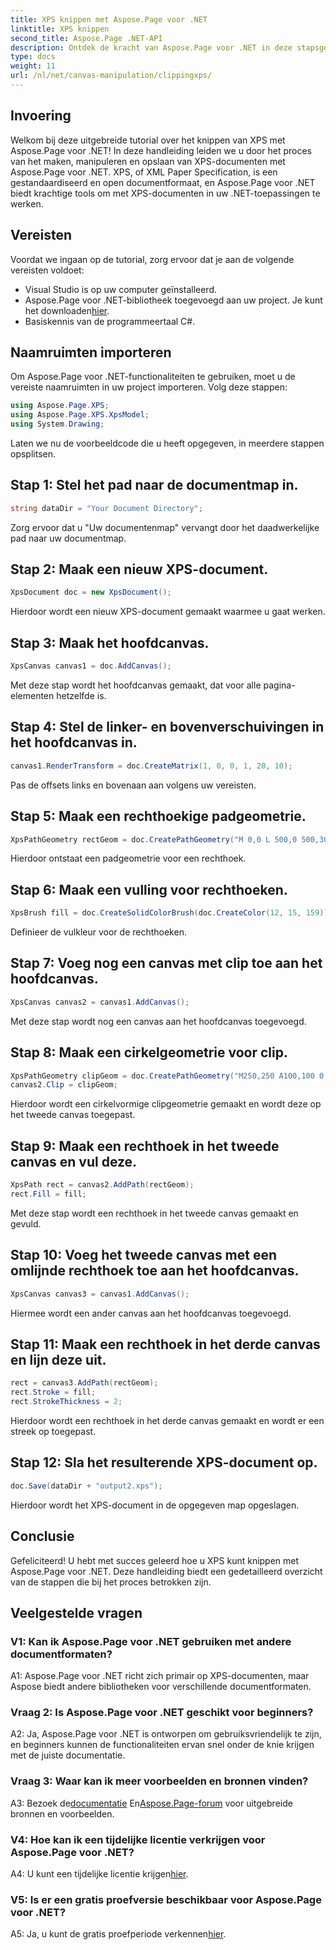 ```yaml
---
title: XPS knippen met Aspose.Page voor .NET
linktitle: XPS knippen
second_title: Aspose.Page .NET-API
description: Ontdek de kracht van Aspose.Page voor .NET in deze stapsgewijze handleiding voor het knippen van XPS-documenten. Creëer, manipuleer en bewaar XPS-bestanden moeiteloos.
type: docs
weight: 11
url: /nl/net/canvas-manipulation/clippingxps/
---
```

## Invoering

Welkom bij deze uitgebreide tutorial over het knippen van XPS met Aspose.Page voor .NET! In deze handleiding leiden we u door het proces van het maken, manipuleren en opslaan van XPS-documenten met Aspose.Page voor .NET. XPS, of XML Paper Specification, is een gestandaardiseerd en open documentformaat, en Aspose.Page voor .NET biedt krachtige tools om met XPS-documenten in uw .NET-toepassingen te werken.

## Vereisten

Voordat we ingaan op de tutorial, zorg ervoor dat je aan de volgende vereisten voldoet:

- Visual Studio is op uw computer geïnstalleerd.
-  Aspose.Page voor .NET-bibliotheek toegevoegd aan uw project. Je kunt het downloaden[hier](https://releases.aspose.com/page/net/).
- Basiskennis van de programmeertaal C#.

## Naamruimten importeren

Om Aspose.Page voor .NET-functionaliteiten te gebruiken, moet u de vereiste naamruimten in uw project importeren. Volg deze stappen:

```csharp
using Aspose.Page.XPS;
using Aspose.Page.XPS.XpsModel;
using System.Drawing;
```

Laten we nu de voorbeeldcode die u heeft opgegeven, in meerdere stappen opsplitsen.

## Stap 1: Stel het pad naar de documentmap in.

```csharp
string dataDir = "Your Document Directory";
```

Zorg ervoor dat u "Uw documentenmap" vervangt door het daadwerkelijke pad naar uw documentmap.

## Stap 2: Maak een nieuw XPS-document.

```csharp
XpsDocument doc = new XpsDocument();
```

Hierdoor wordt een nieuw XPS-document gemaakt waarmee u gaat werken.

## Stap 3: Maak het hoofdcanvas.

```csharp
XpsCanvas canvas1 = doc.AddCanvas();
```

Met deze stap wordt het hoofdcanvas gemaakt, dat voor alle pagina-elementen hetzelfde is.

## Stap 4: Stel de linker- en bovenverschuivingen in het hoofdcanvas in.

```csharp
canvas1.RenderTransform = doc.CreateMatrix(1, 0, 0, 1, 20, 10);
```

Pas de offsets links en bovenaan aan volgens uw vereisten.

## Stap 5: Maak een rechthoekige padgeometrie.

```csharp
XpsPathGeometry rectGeom = doc.CreatePathGeometry("M 0,0 L 500,0 500,300 0,300 Z");
```

Hierdoor ontstaat een padgeometrie voor een rechthoek.

## Stap 6: Maak een vulling voor rechthoeken.

```csharp
XpsBrush fill = doc.CreateSolidColorBrush(doc.CreateColor(12, 15, 159));
```

Definieer de vulkleur voor de rechthoeken.

## Stap 7: Voeg nog een canvas met clip toe aan het hoofdcanvas.

```csharp
XpsCanvas canvas2 = canvas1.AddCanvas();
```

Met deze stap wordt nog een canvas aan het hoofdcanvas toegevoegd.

## Stap 8: Maak een cirkelgeometrie voor clip.

```csharp
XpsPathGeometry clipGeom = doc.CreatePathGeometry("M250,250 A100,100 0 1 1 250,50 100,100 0 1 1 250,250");
canvas2.Clip = clipGeom;
```

Hierdoor wordt een cirkelvormige clipgeometrie gemaakt en wordt deze op het tweede canvas toegepast.

## Stap 9: Maak een rechthoek in het tweede canvas en vul deze.

```csharp
XpsPath rect = canvas2.AddPath(rectGeom);
rect.Fill = fill;
```

Met deze stap wordt een rechthoek in het tweede canvas gemaakt en gevuld.

## Stap 10: Voeg het tweede canvas met een omlijnde rechthoek toe aan het hoofdcanvas.

```csharp
XpsCanvas canvas3 = canvas1.AddCanvas();
```

Hiermee wordt een ander canvas aan het hoofdcanvas toegevoegd.

## Stap 11: Maak een rechthoek in het derde canvas en lijn deze uit.

```csharp
rect = canvas3.AddPath(rectGeom);
rect.Stroke = fill;
rect.StrokeThickness = 2;
```

Hierdoor wordt een rechthoek in het derde canvas gemaakt en wordt er een streek op toegepast.

## Stap 12: Sla het resulterende XPS-document op.

```csharp
doc.Save(dataDir + "output2.xps");
```

Hierdoor wordt het XPS-document in de opgegeven map opgeslagen.

## Conclusie

Gefeliciteerd! U hebt met succes geleerd hoe u XPS kunt knippen met Aspose.Page voor .NET. Deze handleiding biedt een gedetailleerd overzicht van de stappen die bij het proces betrokken zijn.

## Veelgestelde vragen

### V1: Kan ik Aspose.Page voor .NET gebruiken met andere documentformaten?

A1: Aspose.Page voor .NET richt zich primair op XPS-documenten, maar Aspose biedt andere bibliotheken voor verschillende documentformaten.

### Vraag 2: Is Aspose.Page voor .NET geschikt voor beginners?

A2: Ja, Aspose.Page voor .NET is ontworpen om gebruiksvriendelijk te zijn, en beginners kunnen de functionaliteiten ervan snel onder de knie krijgen met de juiste documentatie.

### Vraag 3: Waar kan ik meer voorbeelden en bronnen vinden?

 A3: Bezoek de[documentatie](https://reference.aspose.com/page/net/) En[Aspose.Page-forum](https://forum.aspose.com/c/page/39) voor uitgebreide bronnen en voorbeelden.

### V4: Hoe kan ik een tijdelijke licentie verkrijgen voor Aspose.Page voor .NET?

 A4: U kunt een tijdelijke licentie krijgen[hier](https://purchase.aspose.com/temporary-license/).

### V5: Is er een gratis proefversie beschikbaar voor Aspose.Page voor .NET?

 A5: Ja, u kunt de gratis proefperiode verkennen[hier](https://releases.aspose.com/).